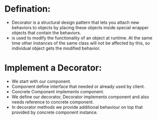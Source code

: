 # Defination:
- Decorator is a structural design pattern that lets you attach new behaviors to objects by placing these objects inside special wrapper objects that contain the behaviors.
- is used to modify the functionality of an object at runtime. At the same time other instances of the same class will not be affected by this, so individual object gets the modified behavior.

# Implement a Decorator:
- We start with our component.
- Component define interface that needed or already used by client.
- Concrete Component implements component.
- We define our decorator, Decorator implements component and also needs reference to concrete component.
- In decorator methods we provide additional behaviour on top that provided by concrete component instance.
